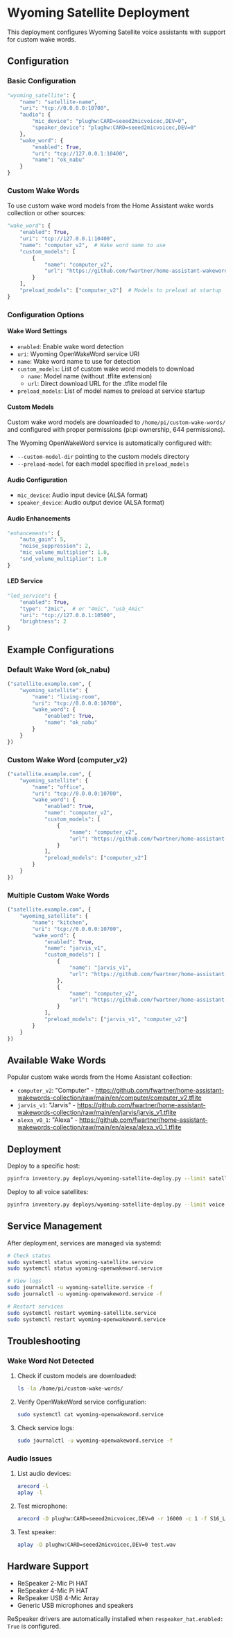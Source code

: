 # Wyoming Satellite Deployment

This deployment configures Wyoming Satellite voice assistants with support for custom wake words.

## Configuration

### Basic Configuration

```python
"wyoming_satellite": {
    "name": "satellite-name",
    "uri": "tcp://0.0.0.0:10700",
    "audio": {
        "mic_device": "plughw:CARD=seeed2micvoicec,DEV=0",
        "speaker_device": "plughw:CARD=seeed2micvoicec,DEV=0"
    },
    "wake_word": {
        "enabled": True,
        "uri": "tcp://127.0.0.1:10400",
        "name": "ok_nabu"
    }
}
```

### Custom Wake Words

To use custom wake word models from the Home Assistant wake words collection or other sources:

```python
"wake_word": {
    "enabled": True,
    "uri": "tcp://127.0.0.1:10400",
    "name": "computer_v2",  # Wake word name to use
    "custom_models": [
        {
            "name": "computer_v2",
            "url": "https://github.com/fwartner/home-assistant-wakewords-collection/raw/main/en/computer/computer_v2.tflite"
        }
    ],
    "preload_models": ["computer_v2"]  # Models to preload at startup
}
```

### Configuration Options

#### Wake Word Settings

- `enabled`: Enable wake word detection
- `uri`: Wyoming OpenWakeWord service URI
- `name`: Wake word name to use for detection
- `custom_models`: List of custom wake word models to download
  - `name`: Model name (without .tflite extension)
  - `url`: Direct download URL for the .tflite model file
- `preload_models`: List of model names to preload at service startup

#### Custom Models

Custom wake word models are downloaded to `/home/pi/custom-wake-words/` and configured with proper permissions (pi:pi ownership, 644 permissions).

The Wyoming OpenWakeWord service is automatically configured with:
- `--custom-model-dir` pointing to the custom models directory
- `--preload-model` for each model specified in `preload_models`

#### Audio Configuration

- `mic_device`: Audio input device (ALSA format)
- `speaker_device`: Audio output device (ALSA format)

#### Audio Enhancements

```python
"enhancements": {
    "auto_gain": 5,
    "noise_suppression": 2,
    "mic_volume_multiplier": 1.0,
    "snd_volume_multiplier": 1.0
}
```

#### LED Service

```python
"led_service": {
    "enabled": True,
    "type": "2mic",  # or "4mic", "usb_4mic"
    "uri": "tcp://127.0.0.1:10500",
    "brightness": 2
}
```

## Example Configurations

### Default Wake Word (ok_nabu)

```python
("satellite.example.com", {
    "wyoming_satellite": {
        "name": "living-room",
        "uri": "tcp://0.0.0.0:10700",
        "wake_word": {
            "enabled": True,
            "name": "ok_nabu"
        }
    }
})
```

### Custom Wake Word (computer_v2)

```python
("satellite.example.com", {
    "wyoming_satellite": {
        "name": "office",
        "uri": "tcp://0.0.0.0:10700",
        "wake_word": {
            "enabled": True,
            "name": "computer_v2",
            "custom_models": [
                {
                    "name": "computer_v2",
                    "url": "https://github.com/fwartner/home-assistant-wakewords-collection/raw/main/en/computer/computer_v2.tflite"
                }
            ],
            "preload_models": ["computer_v2"]
        }
    }
})
```

### Multiple Custom Wake Words

```python
("satellite.example.com", {
    "wyoming_satellite": {
        "name": "kitchen",
        "uri": "tcp://0.0.0.0:10700",
        "wake_word": {
            "enabled": True,
            "name": "jarvis_v1",
            "custom_models": [
                {
                    "name": "jarvis_v1",
                    "url": "https://github.com/fwartner/home-assistant-wakewords-collection/raw/main/en/jarvis/jarvis_v1.tflite"
                },
                {
                    "name": "computer_v2",
                    "url": "https://github.com/fwartner/home-assistant-wakewords-collection/raw/main/en/computer/computer_v2.tflite"
                }
            ],
            "preload_models": ["jarvis_v1", "computer_v2"]
        }
    }
})
```

## Available Wake Words

Popular custom wake words from the Home Assistant collection:

- `computer_v2`: "Computer" - https://github.com/fwartner/home-assistant-wakewords-collection/raw/main/en/computer/computer_v2.tflite
- `jarvis_v1`: "Jarvis" - https://github.com/fwartner/home-assistant-wakewords-collection/raw/main/en/jarvis/jarvis_v1.tflite
- `alexa_v0_1`: "Alexa" - https://github.com/fwartner/home-assistant-wakewords-collection/raw/main/en/alexa/alexa_v0_1.tflite

## Deployment

Deploy to a specific host:

```bash
pyinfra inventory.py deploys/wyoming-satellite-deploy.py --limit satellite.example.com
```

Deploy to all voice satellites:

```bash
pyinfra inventory.py deploys/wyoming-satellite-deploy.py --limit voice
```

## Service Management

After deployment, services are managed via systemd:

```bash
# Check status
sudo systemctl status wyoming-satellite.service
sudo systemctl status wyoming-openwakeword.service

# View logs
sudo journalctl -u wyoming-satellite.service -f
sudo journalctl -u wyoming-openwakeword.service -f

# Restart services
sudo systemctl restart wyoming-satellite.service
sudo systemctl restart wyoming-openwakeword.service
```

## Troubleshooting

### Wake Word Not Detected

1. Check if custom models are downloaded:
   ```bash
   ls -la /home/pi/custom-wake-words/
   ```

2. Verify OpenWakeWord service configuration:
   ```bash
   sudo systemctl cat wyoming-openwakeword.service
   ```

3. Check service logs:
   ```bash
   sudo journalctl -u wyoming-openwakeword.service -f
   ```

### Audio Issues

1. List audio devices:
   ```bash
   arecord -l
   aplay -l
   ```

2. Test microphone:
   ```bash
   arecord -D plughw:CARD=seeed2micvoicec,DEV=0 -r 16000 -c 1 -f S16_LE -t wav test.wav
   ```

3. Test speaker:
   ```bash
   aplay -D plughw:CARD=seeed2micvoicec,DEV=0 test.wav
   ```

## Hardware Support

- ReSpeaker 2-Mic Pi HAT
- ReSpeaker 4-Mic Pi HAT
- ReSpeaker USB 4-Mic Array
- Generic USB microphones and speakers

ReSpeaker drivers are automatically installed when `respeaker_hat.enabled: True` is configured.